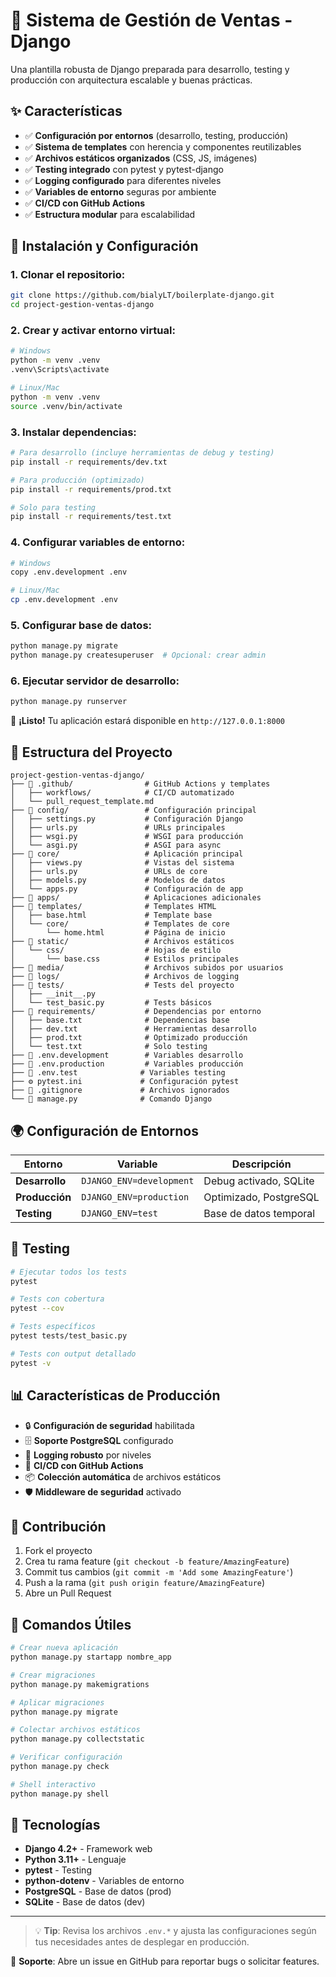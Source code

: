 # 🚀 Sistema de Gestión de Ventas - Django

Una plantilla robusta de Django preparada para desarrollo, testing y producción con arquitectura escalable y buenas prácticas.

## ✨ Características

- ✅ **Configuración por entornos** (desarrollo, testing, producción)
- ✅ **Sistema de templates** con herencia y componentes reutilizables
- ✅ **Archivos estáticos organizados** (CSS, JS, imágenes)
- ✅ **Testing integrado** con pytest y pytest-django
- ✅ **Logging configurado** para diferentes niveles
- ✅ **Variables de entorno** seguras por ambiente
- ✅ **CI/CD con GitHub Actions**
- ✅ **Estructura modular** para escalabilidad

## 🚀 Instalación y Configuración

### 1. **Clonar el repositorio:**
```bash
git clone https://github.com/bialyLT/boilerplate-django.git
cd project-gestion-ventas-django
```

### 2. **Crear y activar entorno virtual:**
```bash
# Windows
python -m venv .venv
.venv\Scripts\activate

# Linux/Mac
python -m venv .venv
source .venv/bin/activate
```

### 3. **Instalar dependencias:**
```bash
# Para desarrollo (incluye herramientas de debug y testing)
pip install -r requirements/dev.txt

# Para producción (optimizado)
pip install -r requirements/prod.txt

# Solo para testing
pip install -r requirements/test.txt
```

### 4. **Configurar variables de entorno:**
```bash
# Windows
copy .env.development .env

# Linux/Mac
cp .env.development .env
```

### 5. **Configurar base de datos:**
```bash
python manage.py migrate
python manage.py createsuperuser  # Opcional: crear admin
```

### 6. **Ejecutar servidor de desarrollo:**
```bash
python manage.py runserver
```

🎉 **¡Listo!** Tu aplicación estará disponible en `http://127.0.0.1:8000`

## 📁 Estructura del Proyecto

```
project-gestion-ventas-django/
├── 📁 .github/                # GitHub Actions y templates
│   ├── workflows/            # CI/CD automatizado
│   └── pull_request_template.md
├── 📁 config/                 # Configuración principal
│   ├── settings.py           # Configuración Django
│   ├── urls.py               # URLs principales
│   ├── wsgi.py               # WSGI para producción
│   └── asgi.py               # ASGI para async
├── 📁 core/                   # Aplicación principal
│   ├── views.py              # Vistas del sistema
│   ├── urls.py               # URLs de core
│   ├── models.py             # Modelos de datos
│   └── apps.py               # Configuración de app
├── 📁 apps/                   # Aplicaciones adicionales
├── 📁 templates/              # Templates HTML
│   ├── base.html             # Template base
│   └── core/                 # Templates de core
│       └── home.html         # Página de inicio
├── 📁 static/                 # Archivos estáticos
│   └── css/                  # Hojas de estilo
│       └── base.css          # Estilos principales
├── 📁 media/                  # Archivos subidos por usuarios
├── 📁 logs/                   # Archivos de logging
├── 📁 tests/                  # Tests del proyecto
│   ├── __init__.py
│   └── test_basic.py         # Tests básicos
├── 📁 requirements/           # Dependencias por entorno
│   ├── base.txt              # Dependencias base
│   ├── dev.txt               # Herramientas desarrollo
│   ├── prod.txt              # Optimizado producción
│   └── test.txt              # Solo testing
├── 🔐 .env.development        # Variables desarrollo
├── 🔐 .env.production         # Variables producción
├── 🔐 .env.test              # Variables testing
├── ⚙️ pytest.ini             # Configuración pytest
├── 🚫 .gitignore             # Archivos ignorados
└── 🐍 manage.py              # Comando Django
```

## 🌍 Configuración de Entornos

| Entorno | Variable | Descripción |
|---------|----------|-------------|
| **Desarrollo** | `DJANGO_ENV=development` | Debug activado, SQLite |
| **Producción** | `DJANGO_ENV=production` | Optimizado, PostgreSQL |
| **Testing** | `DJANGO_ENV=test` | Base de datos temporal |

## 🧪 Testing

```bash
# Ejecutar todos los tests
pytest

# Tests con cobertura
pytest --cov

# Tests específicos
pytest tests/test_basic.py

# Tests con output detallado
pytest -v
```

## 📊 Características de Producción

- 🔒 **Configuración de seguridad** habilitada
- 🗄️ **Soporte PostgreSQL** configurado
- 📝 **Logging robusto** por niveles
- 🔄 **CI/CD con GitHub Actions**
- 📦 **Colección automática** de archivos estáticos
- 🛡️ **Middleware de seguridad** activado

## 🤝 Contribución

1. Fork el proyecto
2. Crea tu rama feature (`git checkout -b feature/AmazingFeature`)
3. Commit tus cambios (`git commit -m 'Add some AmazingFeature'`)
4. Push a la rama (`git push origin feature/AmazingFeature`)
5. Abre un Pull Request

## 📜 Comandos Útiles

```bash
# Crear nueva aplicación
python manage.py startapp nombre_app

# Crear migraciones
python manage.py makemigrations

# Aplicar migraciones
python manage.py migrate

# Colectar archivos estáticos
python manage.py collectstatic

# Verificar configuración
python manage.py check

# Shell interactivo
python manage.py shell
```

## 🔧 Tecnologías

- **Django 4.2+** - Framework web
- **Python 3.11+** - Lenguaje
- **pytest** - Testing
- **python-dotenv** - Variables de entorno
- **PostgreSQL** - Base de datos (prod)
- **SQLite** - Base de datos (dev)

---

> 💡 **Tip**: Revisa los archivos `.env.*` y ajusta las configuraciones según tus necesidades antes de desplegar en producción.

📧 **Soporte**: Abre un issue en GitHub para reportar bugs o solicitar features.
